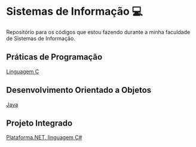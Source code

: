 # Sistemas de Informação 💻
Repositório para os códigos que estou fazendo durante a minha faculdade de Sistemas de Informação.

## Práticas de Programação
[Linguagem C](dev-c++)

## Desenvolvimento Orientado a Objetos
[Java](netbeans-projects)

## Projeto Integrado
[Plataforma.NET, linguagem C#](visual-studio)
